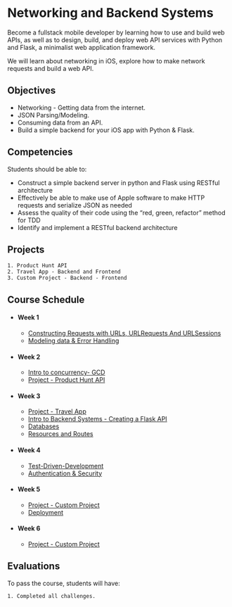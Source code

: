 # Networking and Backend Systems

Become a fullstack mobile developer by learning how to use and build web APIs, as well as to design, build, and deploy web API services with Python and Flask, a minimalist web application framework.

We will learn about networking in iOS, explore how to make network requests and build a web API.


## Objectives

- Networking - Getting data from the internet.
- JSON Parsing/Modeling.
- Consuming data from an API.
- Build a simple backend for your iOS app with Python & Flask.

## Competencies

Students should be able to:

- Construct a simple backend server in python and Flask using RESTful architecture
- Effectively be able to make use of Apple software to make HTTP requests and serialize JSON as needed
- Assess the quality of their code using the “red, green, refactor” method for TDD
- Identify and implement a RESTful backend architecture

## Projects

    1. Product Hunt API
    2. Travel App - Backend and Frontend
    3. Custom Project - Backend - Frontend
    
## Course Schedule

- #### Week 1
    - [Constructing Requests with URLs, URLRequests And URLSessions](02-Constructing-Requests)
    - [Modeling data & Error Handling](03-Modeling-data)
    
- #### Week 2
    - [Intro to concurrency- GCD](04-Intro-to-Concurrency)
    - [Project - Product Hunt API](06-Project-Product-Hunt-API)

- #### Week 3
    - [Project - Travel App](10-Project-Travel-App)
    - [Intro to Backend Systems - Creating a Flask API](07-Intro-to-Backend)
    - [Databases](08-Databases)
    - [Resources and Routes](08-Resources-and-Routes)
    
- #### Week 4
    - [Test-Driven-Development](11-Test-Driven-Development)
    - [Authentication & Security](12-Authentication-and-Security)
    
- #### Week 5
    - [Project - Custom Project](15-Custom-Project)
    - [Deployment](14-Deployment)
    
- #### Week 6
    - [Project - Custom Project](15-Custom-Project)

## Evaluations

To pass the course, students will have:

    1. Completed all challenges.
    

